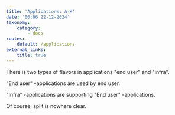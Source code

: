 ```yaml
---
title: 'Applications: A-K'
date: '00:06 22-12-2024'
taxonomy:
    category:
        - docs
routes:
    default: /applications
external_links:
    title: true
---
```


There is two types of flavors in applications "end user" and "infra".

"End user" -applications are used by end user.

"Infra" -applications are supporting "End user" -applications.

Of course, split is nowhere clear.